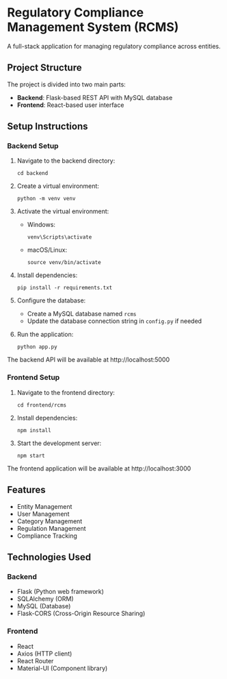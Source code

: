 # Regulatory Compliance Management System (RCMS)

A full-stack application for managing regulatory compliance across entities.

## Project Structure

The project is divided into two main parts:

- **Backend**: Flask-based REST API with MySQL database
- **Frontend**: React-based user interface

## Setup Instructions

### Backend Setup

1. Navigate to the backend directory:
   ```
   cd backend
   ```

2. Create a virtual environment:
   ```
   python -m venv venv
   ```

3. Activate the virtual environment:
   - Windows:
     ```
     venv\Scripts\activate
     ```
   - macOS/Linux:
     ```
     source venv/bin/activate
     ```

4. Install dependencies:
   ```
   pip install -r requirements.txt
   ```

5. Configure the database:
   - Create a MySQL database named `rcms`
   - Update the database connection string in `config.py` if needed

6. Run the application:
   ```
   python app.py
   ```

The backend API will be available at http://localhost:5000

### Frontend Setup

1. Navigate to the frontend directory:
   ```
   cd frontend/rcms
   ```

2. Install dependencies:
   ```
   npm install
   ```

3. Start the development server:
   ```
   npm start
   ```

The frontend application will be available at http://localhost:3000

## Features

- Entity Management
- User Management
- Category Management
- Regulation Management
- Compliance Tracking

## Technologies Used

### Backend
- Flask (Python web framework)
- SQLAlchemy (ORM)
- MySQL (Database)
- Flask-CORS (Cross-Origin Resource Sharing)

### Frontend
- React
- Axios (HTTP client)
- React Router
- Material-UI (Component library) 